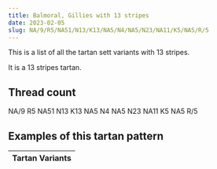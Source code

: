 ```yaml
---
title: Balmoral, Gillies with 13 stripes
date: 2023-02-05
slug: NA/9/R5/NA51/N13/K13/NA5/N4/NA5/N23/NA11/K5/NA5/R/5
---
```

This is a list of all the tartan sett variants with 13 stripes.

It is a 13 stripes tartan.


## Thread count
NA/9 R5 NA51 N13 K13 NA5 N4 NA5 N23 NA11 K5 NA5 R/5

## Examples of this tartan pattern

| Tartan Variants |
|---------------|

